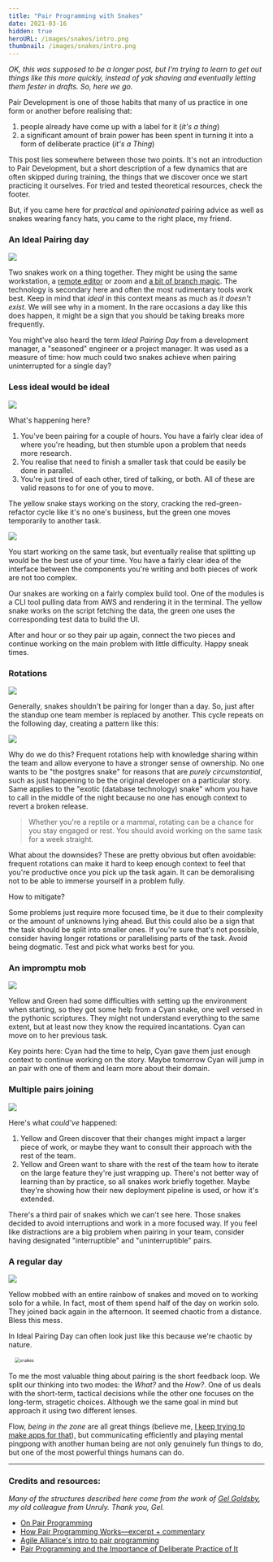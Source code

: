 ```yaml
---
title: "Pair Programming with Snakes"
date: 2021-03-16
hidden: true
heroURL: /images/snakes/intro.png
thumbnail: /images/snakes/intro.png
---
```


*OK, this was supposed to be a longer post, but I'm trying to learn to get out things like this more quickly, instead of yak shaving and eventually letting them fester in <span title="or a $ git stash">drafts</span>. So, here we go.*

Pair Development is one of those habits that many of us practice in one form or another before realising that:

1. people already have come up with a label for it (*it's a thing*)
2. a significant amount of brain power has been spent in turning it into a form of deliberate practice (*it's a Thing*)

This post lies somewhere between those two points. It's not an introduction to Pair Development, but a short description of a few dynamics that are often skipped during training, the things that we discover once we start practicing it ourselves. For tried and tested theoretical resources, check the footer. 

But, if you came here for *practical* and *opinionated* pairing advice as well as snakes wearing fancy hats, you came to the right place, my friend.


### An Ideal Pairing day

![](/images/snakes/01.png)

Two snakes work on a thing together. They might be using the same workstation, a [remote editor]() or zoom and [a bit of branch magic](). The technology is secondary here and often the most rudimentary tools work best. Keep in mind that *ideal* in this context means as much as *it doesn't exist*. We will see why in a moment. In the rare occasions a day like this does happen, it might be a sign that you should be taking breaks more frequently.

You might've also heard the term *Ideal Pairing Day* from a development manager, a <span title="mumbles about browser wars">"seasoned"</span> engineer or a project manager. It was used as a measure of time: how much could two snakes achieve when pairing uninterrupted for a single day?

### Less ideal would be ideal

![](/images/snakes/02.png)

What's happening here? 
1. You've been pairing for a couple of hours. You have a fairly clear idea of where you're heading, but then stumble upon a problem that needs more research. 
2. You realise that need to finish a smaller task that could be easily be done in parallel. 
3. You're just tired of each other, tired of talking, or both. All of these are valid reasons to for one of you to move.

The yellow snake stays working on the story, cracking the red-green-refactor cycle like it's no one's business, but the green one moves temporarily to another task. 


![](/images/snakes/03.png)

You start working on the same task, but eventually realise that splitting up would be the best use of your time. You have a fairly clear idea of the interface between the components you're writing and both pieces of work are not too complex. 

Our snakes are working on a fairly complex build tool. One of the modules is a CLI tool pulling data from AWS and rendering it in the terminal. The yellow snake works on the script fetching the data, the green one uses the corresponding test data to build the UI.

After and hour or so they pair up again, connect the two pieces and continue working on the main problem with little difficulty. Happy sneak times.


### Rotations

![](/images/snakes/04.png)

Generally, snakes shouldn't be pairing for longer than a day. So, just after the standup one team member is replaced by another. This cycle repeats on the following day, creating a pattern like this:

![](/images/snakes/rotations.png)

Why do we do this? Frequent rotations help with knowledge sharing within the team and allow everyone to have a stronger sense of ownership. No one wants to be "the postgres snake" for reasons that are *purely circumstantial*, such as just happening to be the original developer on a particular story. Same applies to the "exotic (database technology) snake" whom you have to call in the middle of the night because no one has enough context to revert a broken release. 

> Whether you're a reptile or a mammal, rotating can be a chance for you stay engaged or rest. You should avoid working on the same task for a week straight.

What about the downsides? These are pretty obvious but often avoidable: frequent rotations can make it hard to keep enough context to feel that you're productive once you pick up the task again. It can be demoralising not to be able to immerse yourself in a problem fully.

How to mitigate?

Some problems just require more focused time, be it due to their complexity or the amount of unknowns lying ahead. But this could also be a sign that the task should be split into smaller ones. If you're sure that's not possible, consider having longer rotations or parallelising parts of the task. Avoid being dogmatic. Test and pick what works best for you.

### An impromptu mob

![](/images/snakes/05.png)

Yellow and Green had some difficulties with setting up the environment when starting, so they got some help from a Cyan snake, one well versed in the pythonic scriptures. They might not understand everything to the same extent, but at least now they know the required incantations. Cyan can move on to her previous task.

Key points here: Cyan had the time to help, Cyan gave them just enough context to continue working on the story. Maybe tomorrow Cyan will jump in an pair with one of them and learn more about their domain.

### Multiple pairs joining

![](/images/snakes/06.png)

Here's what *could've* happened: 

1. Yellow and Green discover that their changes might impact a larger piece of work, or maybe they want to consult their approach with the rest of the team. 
2. Yellow and Green want to share with the rest of the team how to iterate on the large feature they're just wrapping up. There's not better way of learning than by practice, so all snakes work briefly together. Maybe they're showing how their new deployment pipeline is used, or how it's extended.

There's a third pair of snakes which we can't see here. Those snakes decided to avoid interruptions and work in a more focused way. If you feel like distractions are a big problem when pairing in your team, consider having designated "interruptible" and "uninterruptible" pairs.

<!-- And, we need to be mindful of others' focus. -->
<!-- Happy teams have a high level of trust and allow people to work independently, so this could be also an antipattern. 
Efficient teams have high level of trust, so this isn't something that sohuld be abused. -->


### A regular day
![](/images/snakes/07.png)


Yellow mobbed with an entire rainbow of snakes and moved on to working solo for a while. In fact, most of them spend half of the day on workin solo. They joined back again in the afternoon. It seemed chaotic from a distance. Bless this mess.

In Ideal Pairing Day can often look just like this because we're chaotic by nature. 

<!-- Because, an ideal pairing day is one when you balance working with someone and solo, take frequent breaks, learn which problems lend themselves better to working solo. An ideal pairing day is when you feel like you've learned something from your buddy.  -->



<style>
.rotate {
    animation: spin-those-snakes 3s 1s linear infinite both;
}
@keyframes spin-those-snakes {
    from{ transform: scale(.6) rotate(0); }
    to { transform: scale(.6) rotate(360deg); }
}
</style>
<img src='/images/snakes/circle.png' alt='snakes' class='rotate'/>

<!-- Pairing is two people working together on the same task. -->


To me the most valuable thing about pairing is the short feedback loop.
We split our thinking into two modes: the *What?* and the *How?*.
One of us deals with the short-term, tactical decisions while the other one focuses on the long-term, stragetic choices.
Although we the same goal in mind but approach it using two different lenses.

<!-- Verbalising your thinking process and working in tandem with someone who's not living in your head,  -->

Flow, *being in the zone* are all great things (believe me, [I keep trying to make apps for that]()), but communicating efficiently and playing mental pingpong with another human being are not only genuinely fun things to do, but one of the most powerful things humans can do.

---

### Credits and resources:

*Many of the structures described here come from the work of [Gel Goldsby](https://twitter.com/UnrulyGel), my old colleague from Unruly. Thank you, Gel.*

- [On Pair Programming](https://martinfowler.com/articles/on-pair-programming.html)
- [How Pair Programming Works—excerpt + commentary](https://www.infoq.com/news/2010/01/how-pair-programming-works/)
- [Agile Alliance's intro to pair programming](https://www.agilealliance.org/glossary/pairing)
- [Pair Programming and the Importance of Deliberate Practice of It](https://medium.com/unruly-engineering/the-many-sides-of-pair-programming-and-the-importance-of-deliberate-practice-of-it-78ffd26293bb)
